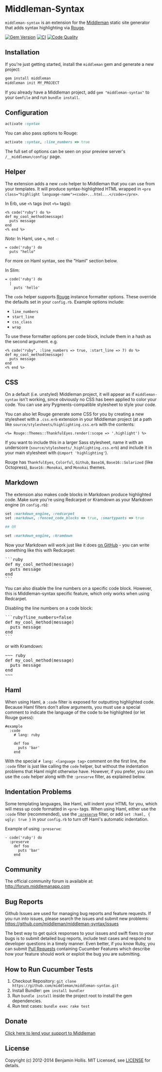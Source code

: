 # Middleman-Syntax

`middleman-syntax` is an extension for the [Middleman] static site generator that adds syntax highlighting via [Rouge](https://github.com/jayferd/rouge).

[![Gem Version](https://badge.fury.io/rb/middleman-syntax.svg)][gem]
[![CI](https://github.com/middleman/middleman-syntax/actions/workflows/ci.yml/badge.svg)](https://github.com/middleman/middleman-syntax/actions/workflows/ci.yml)
[![Code Quality](https://codeclimate.com/github/middleman/middleman-syntax.svg)][codeclimate]

## Installation

If you're just getting started, install the `middleman` gem and generate a new project:

```bash
gem install middleman
middleman init MY_PROJECT
```

If you already have a Middleman project, add `gem "middleman-syntax"` to your `Gemfile` and run `bundle install`.

## Configuration

```ruby
activate :syntax
```

You can also pass options to Rouge:

```ruby
activate :syntax, :line_numbers => true
```

The full set of options can be seen on your preview server's `/__middleman/config/` page.

## Helper

The extension adds a new `code` helper to Middleman that you can use from your
templates. It will  produce syntax-highlighted HTML wrapped in `<pre
class="highlight language-name"><code>...html...</code></pre>`.

In Erb, use `<%` tags (not `<%=` tags):

```erb
<% code("ruby") do %>
def my_cool_method(message)
  puts message
end
<% end %>
```

*Note:* In Haml, use `=`, not `-`:

```haml
= code('ruby') do
  puts "hello"
```

For more on Haml syntax, see the "Haml" section below.

In Slim:

```slim
= code('ruby') do
  |
    puts 'hello'
```

The `code` helper supports [Rouge](https://github.com/jayferd/rouge) instance formatter options. These override the defaults set in your `config.rb`. Example options include:

* `line_numbers`
* `start_line`
* `css_class`
* `wrap`

To use these formatter options per code block, include them in a hash as the second argument. e.g.

```erb
<% code("ruby", :line_numbers => true, :start_line => 7) do %>
def my_cool_method(message)
  puts message
end
<% end %>
```

## CSS

On a default (i.e. unstyled) Middleman project, it will appear as if `middleman-syntax` isn't working, since obviously no CSS has been applied to color your code. You can use any Pygments-compatible stylesheet to style your code.

You can also let Rouge generate some CSS for you by creating a new stylesheet with a `.css.erb` extension in your Middleman project (at a path like `source/stylesheets/highlighting.css.erb` with the contents:

```erb
<%= Rouge::Themes::ThankfulEyes.render(:scope => '.highlight') %>
```

If you want to include this in a larger Sass stylesheet, name it with an underscore (`source/stylesheets/_highlighting.css.erb`) and include it in your main stylesheet with `@import 'highlighting'`).

Rouge has `ThankfulEyes`, `Colorful`, `Github`, `Base16`, `Base16::Solarized` (like Octopress), `Base16::Monokai`, and `Monokai` themes.

## Markdown

The extension also makes code blocks in Markdown produce highlighted code. Make sure you're using Redcarpet or Kramdown as your Markdown engine (in `config.rb`):

```ruby
set :markdown_engine, :redcarpet
set :markdown, :fenced_code_blocks => true, :smartypants => true

## OR

set :markdown_engine, :kramdown
```

Now your Markdown will work just like it does [on GitHub](http://github.github.com/github-flavored-markdown/) - you can write something like this with Redcarpet:

<pre>
```ruby
def my_cool_method(message)
  puts message
end
```
</pre>

You can also disable the line numbers on a specific code block. However, this is Middleman-syntax specific feature, which only works when using Redcarpet.

Disabling the line numbers on a code block:

<pre>
```ruby?line_numbers=false
def my_cool_method(message)
  puts message
end
```
</pre>

or with Kramdown:

<pre>
~~~ ruby
def my_cool_method(message)
  puts message
end
~~~
</pre>

## Haml

When using Haml, a `:code` filter is exposed for outputting highlighted code. Because Haml filters don't allow arguments, you must use a special comment to indicate the language of the code to be highlighted (or let Rouge guess):

```haml
#example
  :code
    # lang: ruby

    def foo
      puts 'bar'
    end
```

With the special `# lang: <language tag>` comment on the first line, the `:code` filter is just like calling the `code` helper, but without the indentation problems that Haml might otherwise have. However, if you prefer, you can use the `code` helper along with the `:preserve` filter, as explained below.

## Indentation Problems

Some templating languages, like Haml, will indent your HTML for you,
which will mess up code formatted in `<pre>` tags. When
using Haml, either use the `:code` filter (recommended), use the
[`:preserve`](http://haml.info/docs/yardoc/file.REFERENCE.html#preserve-filter)
filter, or add `set :haml, { ugly: true }` in your `config.rb` to turn off
Haml's automatic indentation.

Example of using `:preserve`:

```haml
- code('ruby') do
  :preserve
    def foo
      puts 'bar'
    end
```

## Community

The official community forum is available at: http://forum.middlemanapp.com

## Bug Reports

Github Issues are used for managing bug reports and feature requests. If you run into issues, please search the issues and submit new problems: https://github.com/middleman/middleman-syntax/issues

The best way to get quick responses to your issues and swift fixes to your bugs is to submit detailed bug reports, include test cases and respond to developer questions in a timely manner. Even better, if you know Ruby, you can submit [Pull Requests](https://help.github.com/articles/using-pull-requests) containing Cucumber Features which describe how your feature should work or exploit the bug you are submitting.

## How to Run Cucumber Tests

1. Checkout Repository: `git clone https://github.com/middleman/middleman-syntax.git`
2. Install Bundler: `gem install bundler`
3. Run `bundle install` inside the project root to install the gem dependencies.
4. Run test cases: `bundle exec rake test`

## Donate

[Click here to lend your support to Middleman](https://github.com/sponsors/tdreyno)

## License

Copyright (c) 2012-2014 Benjamin Hollis. MIT Licensed, see [LICENSE] for details.

[middleman]: http://middlemanapp.com
[gem]: https://rubygems.org/gems/middleman-syntax
[codeclimate]: https://codeclimate.com/github/middleman/middleman-syntax
[LICENSE]: https://github.com/middleman/middleman-syntax/blob/master/LICENSE.md
